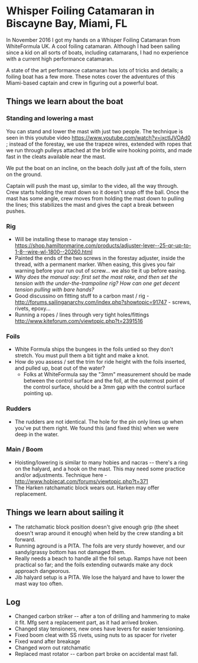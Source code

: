 # Whisper Foiling Catamaran in Biscayne Bay, Miami, FL

In November 2016 I got my hands on a Whisper Foiling Catamaran from WhiteFormula UK. A cool foiling catamaran. Although I had been sailing since a kid on all sorts of boats, including catamarans, I had no experience with a current high performance catamaran.

A state of the art performance catamaran has lots of tricks and details; a foiling boat has a few more. These notes cover the adventures of this Miami-based captain and crew in figuring out a powerful boat.

## Things we learn about the boat

### Standing and lowering a mast

You can stand and lower the mast with just two people. The technique is seen in this youtube video https://www.youtube.com/watch?v=jxctIJVOAd0 ; instead of the forestay, we use the trapeze wires, extended with ropes that we run through pulleys attached at the bridle wire hooking points, and made fast in the cleats available near the mast.

We put the boat on an incline, on the beach dolly just aft of the foils, stern on the ground.

Captain will push the mast up, similar to the video, all the way through. Crew starts holding the mast down so it doesn't snap off the ball. Once the mast has some angle, crew moves from holding the mast down to pulling the lines; this stabilizes the mast and gives the capt a break between pushes. 

### Rig

* Will be installing these to manage stay tension - https://shop.hamiltonmarine.com/products/adjuster-lever--25-qr-up-to-1-8--wire-wl-1800--20260.html 
* Painted the ends of the two screws in the forestay adjuster, inside the thread, with a permanent marker. When easing, this gives you fair warning before your run out of screw... we also tie it up before easing.
* _Why does the manual say: first set the mast rake, and *then* set the tension with the under-the-trampoline rig? How can one get decent tension pulling with bare hands?_
* Good discussino on fitting stuff to a carbon mast / rig - http://forums.sailinganarchy.com/index.php?showtopic=91747 - screws, rivets, epoxy...
* Running a ropes / lines through very tight holes/fittings http://www.kiteforum.com/viewtopic.php?t=2391516 

### Foils

* White Formula ships the bungees in the foils untied so they don't stretch. You must pull them a bit tight and make a knot.
* How do you assess / set the trim for ride height with the foils inserted, and pulled up, boat out of the water?
  * Folks at WhiteFormula say the "3mm" measurement should be made between the control surface and the foil, at the outermost point of the control surface, should be a 3mm gap with the control surface pointing up.

### Rudders

* The rudders are not identical. The hole for the pin only lines up when you've put them right. We found this (and fixed this) when we were deep in the water. 

### Main / Boom

* Hoisting/lowering is similar to many hobies and nacras -- there's a ring on the halyard, and a hook on the mast. This may need some practice and/or adjustments. Technique here - http://www.hobiecat.com/forums/viewtopic.php?t=371
* The Harken ratchamatic block wears out. Harken may offer replacement. 


## Things we learn about sailing it

* The ratchamatic block position doesn't give enough grip (the sheet doesn't wrap around it enough) when held by the crew standing a bit forward.
* Running aground is a PITA. The foils are very sturdy however, and our sandy/grassy bottom has not damaged them.
* Really needs a beach to handle all the foil setup. Ramps have not been practical so far; and the foils extending outwards make any dock approach dangeorous.
* Jib halyard setup is a PITA. We lose the halyard and have to lower the mast way too often.


## Log

* Changed carbon striker -- after a ton of drilling and hammering to make it fit. Mfg sent a replacement part, as it had arrived broken.
* Changed stay tensioners, new ones have levers for easier tensioning.
* Fixed boom cleat with SS rivets, using nuts to as spacer for riveter
* Fixed wand after breakage
* Changed worn out ratchamatic
* Replaced mast rotator -- carbon part broke on accidental mast fall.
